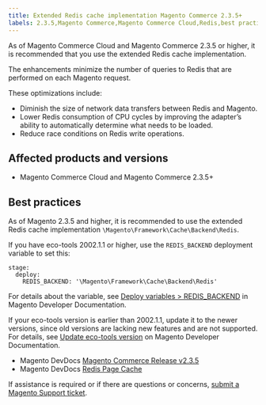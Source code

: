 ```yaml
---
title: Extended Redis cache implementation Magento Commerce 2.3.5+
labels: 2.3.5,Magento Commerce,Magento Commerce Cloud,Redis,best practices,cache,configuration
---
```


As of Magento Commerce Cloud and Magento Commerce 2.3.5 or higher, it is recommended that you use the extended Redis cache implementation.

The enhancements minimize the number of queries to Redis that are performed on each Magento request.

These optimizations include:

* Diminish the size of network data transfers between Redis and Magento.
* Lower Redis consumption of CPU cycles by improving the adapter’s ability to automatically determine what needs to be loaded.
* Reduce race conditions on Redis write operations.

## Affected products and versions

* Magento Commerce Cloud and Magento Commerce 2.3.5+

## Best practices

As of Magento 2.3.5 and higher, it is recommended to use the extended Redis cache implementation `` \Magento\Framework\Cache\Backend\Redis ``.

If you have eco-tools 2002.1.1 or higher, use the `` REDIS_BACKEND `` deployment variable to set this:

<pre><code class="language-yaml">stage:
  deploy:
    REDIS_BACKEND: '\Magento\Framework\Cache\Backend\Redis'</code></pre>

For details about the variable, see [Deploy variables > REDIS\_BACKEND](https://devdocs.magento.com/cloud/env/variables-deploy.html#redis_backend) in Magento Developer Documentation.

If your eco-tools version is earlier than 2002.1.1, update it to the newer versions, since old versions are lacking new features and are not supported. For details, see [Update eco-tools version](https://devdocs.magento.com/cloud/project/ece-tools-update.html) on Magento Developer Documentation.

* Magento DevDocs [Magento Commerce Release v2.3.5](https://devdocs.magento.com/guides/v2.3/release-notes/release-notes-2-3-5-commerce.html#performance-boosts)
* Magento DevDocs [Redis Page Cache](https://devdocs.magento.com/guides/v2.3/config-guide/redis/redis-pg-cache.html)

If assistance is required or if there are questions or concerns, [submit a Magento Support ticket](https://support.magento.com/hc/en-us/articles/360019088251-Submit-a-support-ticket).
